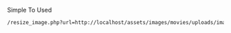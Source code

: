Simple To Used

```bash
/resize_image.php?url=http://localhost/assets/images/movies/uploads/image.jpg&width=300&height=390&quality=80
```
